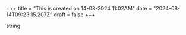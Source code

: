 +++
title = "This is created on 14-08-2024 11:02AM"
date = "2024-08-14T09:23:15.207Z"
draft = false
+++

  string
        